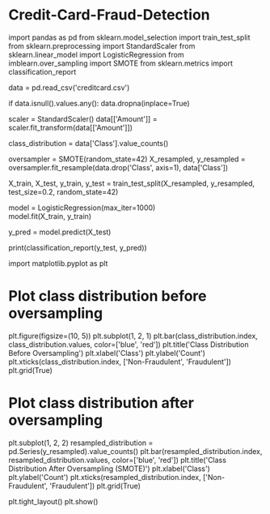 # Credit-Card-Fraud-Detection

import pandas as pd
from sklearn.model_selection import train_test_split
from sklearn.preprocessing import StandardScaler
from sklearn.linear_model import LogisticRegression
from imblearn.over_sampling import SMOTE
from sklearn.metrics import classification_report

data = pd.read_csv('creditcard.csv')

if data.isnull().values.any():
    data.dropna(inplace=True)

scaler = StandardScaler()
data[['Amount']] = scaler.fit_transform(data[['Amount']])

class_distribution = data['Class'].value_counts()

oversampler = SMOTE(random_state=42)
X_resampled, y_resampled = oversampler.fit_resample(data.drop('Class', axis=1), data['Class'])

X_train, X_test, y_train, y_test = train_test_split(X_resampled, y_resampled, test_size=0.2, random_state=42)

model = LogisticRegression(max_iter=1000)  
model.fit(X_train, y_train)

y_pred = model.predict(X_test)

print(classification_report(y_test, y_pred))

import matplotlib.pyplot as plt

# Plot class distribution before oversampling
plt.figure(figsize=(10, 5))
plt.subplot(1, 2, 1)
plt.bar(class_distribution.index, class_distribution.values, color=['blue', 'red'])
plt.title('Class Distribution Before Oversampling')
plt.xlabel('Class')
plt.ylabel('Count')
plt.xticks(class_distribution.index, ['Non-Fraudulent', 'Fraudulent'])
plt.grid(True)

# Plot class distribution after oversampling
plt.subplot(1, 2, 2)
resampled_distribution = pd.Series(y_resampled).value_counts()
plt.bar(resampled_distribution.index, resampled_distribution.values, color=['blue', 'red'])
plt.title('Class Distribution After Oversampling (SMOTE)')
plt.xlabel('Class')
plt.ylabel('Count')
plt.xticks(resampled_distribution.index, ['Non-Fraudulent', 'Fraudulent'])
plt.grid(True)

plt.tight_layout()
plt.show()
